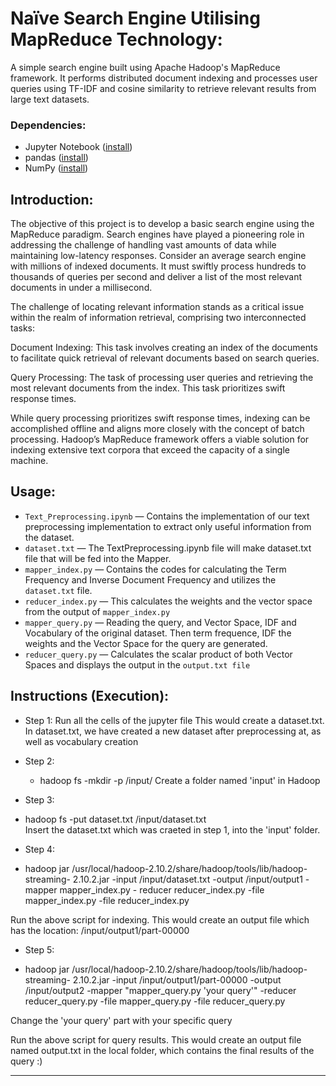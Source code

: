 # Naïve Search Engine Utilising MapReduce Technology:
A simple search engine built using Apache Hadoop's MapReduce framework. It performs distributed document indexing and processes user queries using TF-IDF and cosine similarity to retrieve relevant results from large text datasets.

### Dependencies:

* Jupyter Notebook ([install](https://docs.jupyter.org/en/latest/install.html))
* pandas ([install](https://pandas.pydata.org/docs/getting_started/install.html))
* NumPy ([install](https://numpy.org/install/))

## Introduction:


The objective of this project is to develop a basic search engine using the MapReduce paradigm. Search engines have played a pioneering role in addressing the challenge of handling vast amounts of data while maintaining low-latency responses. Consider an average search engine with millions of indexed documents. It must swiftly process hundreds to thousands of queries per second and deliver a list of the most relevant documents in under a millisecond.

The challenge of locating relevant information stands as a critical issue within the realm of information retrieval, comprising two interconnected tasks:

Document Indexing: This task involves creating an index of the documents to facilitate quick retrieval of relevant documents based on search queries.

Query Processing: The task of processing user queries and retrieving the most relevant documents from the index. This task prioritizes swift response times.

While query processing prioritizes swift response times, indexing can be accomplished offline and aligns more closely with the concept of batch processing. Hadoop’s MapReduce framework offers a viable solution for indexing extensive text corpora that exceed the capacity of a single machine.

## Usage:

* ``Text_Preprocessing.ipynb`` — Contains the implementation of our text preprocessing implementation to extract only useful information from the dataset.
* ``dataset.txt`` — The TextPreprocessing.ipynb file will make dataset.txt file that will be fed into the Mapper.
* ``mapper_index.py`` — Contains the codes for calculating the Term Frequency and Inverse Document Frequency and utilizes the ``dataset.txt`` file.
* ``reducer_index.py`` — This calculates the weights and the vector space from the output of ```mapper_index.py```
* ``mapper_query.py`` — Reading the query, and Vector Space, IDF and Vocabulary of the original dataset. Then term frequence, IDF the weights and the Vector Space for the query are generated.
* ``reducer_query.py`` — Calculates the scalar product of both Vector Spaces and displays the output in the ``output.txt file``

## Instructions (Execution):
* Step 1:
  Run all the cells of the jupyter file
  This would create a dataset.txt.
  In dataset.txt, we have created a new dataset after preprocessing at, as well as        vocabulary creation

* Step 2:
  - hadoop fs -mkdir -p /input/
  Create a folder named 'input' in Hadoop

*  Step 3:
  - hadoop fs -put dataset.txt /input/dataset.txt  
  Insert the dataset.txt which was craeted in step 1, into the 'input' folder.

*  Step 4:
  - hadoop jar /usr/local/hadoop-2.10.2/share/hadoop/tools/lib/hadoop-streaming-          2.10.2.jar -input /input/dataset.txt -output /input/output1 -mapper mapper_index.py -   reducer reducer_index.py -file mapper_index.py -file reducer_index.py

  Run the above script for indexing. This would create an output file which has the       location: /input/output1/part-00000

*  Step 5:
  - hadoop jar /usr/local/hadoop-2.10.2/share/hadoop/tools/lib/hadoop-streaming-          2.10.2.jar -input /input/output1/part-00000 -output /input/output2 -mapper             "mapper_query.py 'your query'" -reducer reducer_query.py -file mapper_query.py -file     reducer_query.py

  Change the 'your query' part with your specific query

  Run the above script for query results. This would create an output file named         output.txt in the local folder, which contains the final results of the query :)

---
